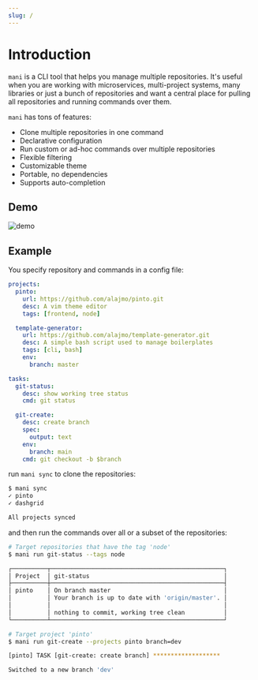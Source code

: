 ```yaml
---
slug: /
---
```


# Introduction

`mani` is a CLI tool that helps you manage multiple repositories. It's useful when you are working with microservices, multi-project systems, many libraries or just a bunch of repositories and want a central place for pulling all repositories and running commands over them.

`mani` has tons of features:

- Clone multiple repositories in one command
- Declarative configuration
- Run custom or ad-hoc commands over multiple repositories
- Flexible filtering
- Customizable theme
- Portable, no dependencies
- Supports auto-completion

## Demo

![demo](/img/output.gif)

## Example

You specify repository and commands in a config file:

```yaml title="mani.yaml"
projects:
  pinto:
    url: https://github.com/alajmo/pinto.git
    desc: A vim theme editor
    tags: [frontend, node]

  template-generator:
    url: https://github.com/alajmo/template-generator.git
    desc: A simple bash script used to manage boilerplates
    tags: [cli, bash]
    env:
      branch: master

tasks:
  git-status:
    desc: show working tree status
    cmd: git status

  git-create:
    desc: create branch
    spec:
      output: text
    env:
      branch: main
    cmd: git checkout -b $branch
```

run `mani sync` to clone the repositories:

```bash
$ mani sync
✓ pinto
✓ dashgrid

All projects synced
```

and then run the commands over all or a subset of the repositories:

```bash
# Target repositories that have the tag 'node'
$ mani run git-status --tags node

┌──────────┬─────────────────────────────────────────────────┐
│ Project  │ git-status                                      │
├──────────┼─────────────────────────────────────────────────┤
│ pinto    │ On branch master                                │
│          │ Your branch is up to date with 'origin/master'. │
│          │                                                 │
│          │ nothing to commit, working tree clean           │
└──────────┴─────────────────────────────────────────────────┘

# Target project 'pinto'
$ mani run git-create --projects pinto branch=dev

[pinto] TASK [git-create: create branch] *******************

Switched to a new branch 'dev'
```
